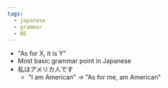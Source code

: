 ```yaml
---
tags:
  - japanese
  - grammar
  - N5
---
```

- "As for X, it is Y"
- Most basic grammar point in Japanese
- 私はアメリカ人です
	- "I am American" -> "As for me, am American"
